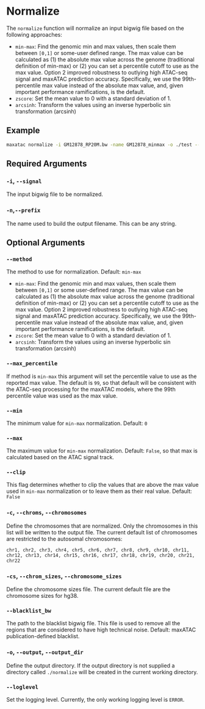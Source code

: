 # Normalize

The `normalize` function will normalize an input bigwig file based on the following approaches:

* `min-max`: Find the genomic min and max values, then scale them between `[0,1]` or some-user defined range. The max value can be calculated as (1) the absolute max value across the genome (traditional definition of min-max) or (2) you can set a percentile cutoff to use as the max value. Option 2 improved robustness to outlying high ATAC-seq signal and maxATAC prediction accuracy. Specifically, we use the 99th-percentile max value instead of the absolute max value, and, given important performance ramifications, is the default.
* `zscore`: Set the mean value to 0 with a standard deviation of 1.
* `arcsinh`: Transform the values using an inverse hyperbolic sin transformation (arcsinh)

## Example

```bash
maxatac normalize -i GM12878_RP20M.bw -name GM12878_minmax -o ./test --method min-max --max_percentile 99
```

## Required Arguments

### `-i`, `--signal`

The input bigwig file to be normalized.

### `-n`,`--prefix`

The name used to build the output filename. This can be any string.

## Optional Arguments

### `--method`

The method to use for normalization. Default: `min-max`

* `min-max`: Find the genomic min and max values, then scale them between `[0,1]` or some user-defined range. The max value can be calculated as (1) the absolute max value across the genome (traditional definition of min-max) or (2) you can set a percentile cutoff to use as the max value. Option 2 improved robustness to outlying high ATAC-seq signal and maxATAC prediction accuracy. Specifically, we use the 99th-percentile max value instead of the absolute max value, and, given important performance ramifications, is the default.
* `zscore`: Set the mean value to 0 with a standard deviation of 1.
* `arcsinh`: Transform the values using an inverse hyperbolic sin transformation (arcsinh)

### `--max_percentile`

If method is `min-max` this argument will set the percentile value to use as the reported max value. The default is `99`, so that default will be consistent with the ATAC-seq processing for the maxATAC models, where the 99th percentile value was used as the max value.

### `--min`

The minimum value for `min-max` normalization. Default: `0`

### `--max`

The maximum value for `min-max` normalization. Default: `False`, so that max is calculated based on the ATAC signal track.

### `--clip`

This flag determines whether to clip the values that are above the max value used in `min-max` normalization or to leave them as their real value. Default: `False`

### `-c`, `--chroms`, `--chromosomes`

Define the chromosomes that are normalized. Only the chromosomes in this list will be written to the output file. The current default list of chromosomes are restricted to the autosomal chromosomes:

```pre
chr1, chr2, chr3, chr4, chr5, chr6, chr7, chr8, chr9, chr10, chr11, chr12, chr13, chr14, chr15, chr16, chr17, chr18, chr19, chr20, chr21, chr22
```

### `-cs`, `--chrom_sizes`, `--chromosome_sizes`

Define the chromosome sizes file. The current default file are the chromosome sizes for hg38.

### `--blacklist_bw`

The path to the blacklist bigwig file. This file is used to remove all the regions that are considered to have high technical noise. Default: maxATAC publication-defined blacklist.

### `-o`, `--output`, `--output_dir`

Define the output directory. If the output directory is not supplied a directory called `./normalize` will be created in the current working directory.

### `--loglevel`

Set the logging level. Currently, the only working logging level is `ERROR`.
